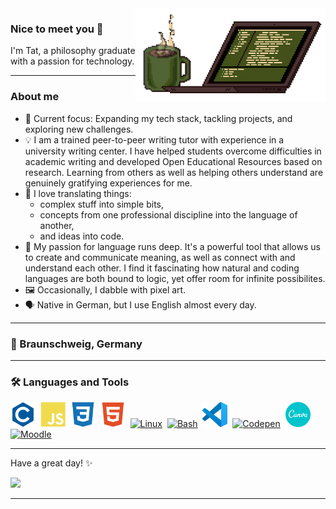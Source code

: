 
<img align="right" src="cafe_by_tat_small.gif" height="150px" width="304px" align="right" alt="a pixel art gif showing a steaming cup of coffee next to a laptop with VS Code running" title="Any bugs you may find are undocumented features.">

### Nice to meet you 👋
I'm Tat, a philosophy graduate with a passion for technology. 
***
### About me
- 🚀 Current focus: Expanding my tech stack, tackling projects, and exploring new challenges.
- 💡 I am a trained peer-to-peer writing tutor with experience in a university writing center. I have helped students overcome difficulties in academic writing and developed Open Educational Resources based on research. Learning from others as well as helping others understand are genuinely gratifying experiences for me.
- 💫 I love translating things:
  - complex stuff into simple bits,
  - concepts from one professional discipline into the language of another,
  - and ideas into code.
- 💬 My passion for language runs deep. It's a powerful tool that allows us to create and communicate meaning, as well as connect with and understand each other. I find it fascinating how natural and coding languages are both bound to logic, yet offer room for infinite possibilites.
- 🖼️ Occasionally, I dabble with pixel art.
- 🗣️ Native in German, but I use English almost every day.

***
### 📍 Braunschweig, Germany
***
### 🛠️ Languages and Tools
<div>
  <a href="https://www.open-std.org/jtc1/sc22/wg14/"><img src="https://github.com/devicons/devicon/blob/master/icons/c/c-plain.svg" title="C" alt="C" width="40" height="40"/></a>&nbsp;
  <a href="https://developer.mozilla.org/en-US/docs/Web/JavaScript"><img src="https://github.com/devicons/devicon/blob/master/icons/javascript/javascript-plain.svg" title="JavaScript" alt="JavaScript" width="40" height="40"/></a>&nbsp;
  <a href="https://www.w3.org/Style/CSS/"><img src="https://github.com/devicons/devicon/blob/master/icons/css3/css3-plain.svg" title="CSS 3" alt="CSS 3" width="40" height="40"/></a>&nbsp;
  <a href="https://html.spec.whatwg.org/multipage/"><img src="https://github.com/devicons/devicon/blob/master/icons/html5/html5-plain.svg" title="HTML 5" alt="HTML 5" width="40" height="40"/></a>&nbsp;
  <a href="https://www.linux.org"><img src="https://devicon-website.vercel.app/api/linux/original.svg" title="Linux" alt="Linux" width="40" height="40"/></a>&nbsp;
  <a href="http://www.gnu.org/software/bash/"><img src="https://devicon-website.vercel.app/api/bash/plain.svg?color=%23828282" title="Bash" alt="Bash" width="40" height="40"/></a>&nbsp;
  <a href="https://code.visualstudio.com"><img src="https://github.com/devicons/devicon/blob/master/icons/vscode/vscode-original.svg" title="VS Code" alt="VS Code" width="40" height="40"/></a>&nbsp;
  <a href="https://codepen.io/tats-faire"><img src="https://devicon-website.vercel.app/api/codepen/plain.svg?color=%23828282" title="Codepen" alt="Codepen" width="40" height="40"/></a>&nbsp;
  <a href="https://www.canva.com"><img src="https://github.com/devicons/devicon/blob/master/icons/canva/canva-original.svg" title="Canva" alt="Canva" width="40" height="40"/></a>&nbsp;
  <a href="https://moodle.org/"><img src="https://devicon-website.vercel.app/api/moodle/original.svg" title="Moodle" alt="Moodle" width="40" height="40"></img></a>&nbsp;
</div>

***
Have a great day! ✨

![](https://komarev.com/ghpvc/?username=tats-faire&color=1A744A&style=flat-square)
***



